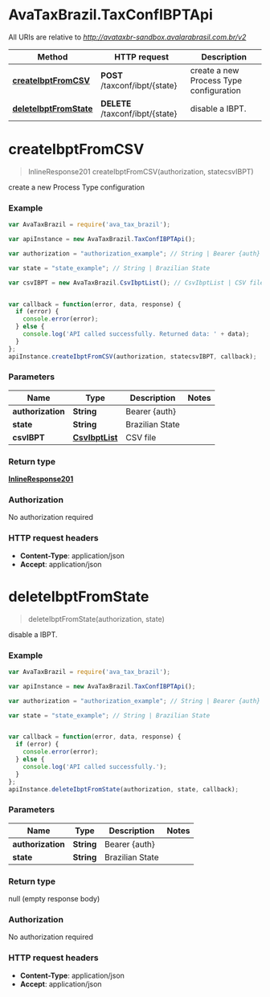# AvaTaxBrazil.TaxConfIBPTApi

All URIs are relative to *http://avataxbr-sandbox.avalarabrasil.com.br/v2*

Method | HTTP request | Description
------------- | ------------- | -------------
[**createIbptFromCSV**](TaxConfIBPTApi.md#createIbptFromCSV) | **POST** /taxconf/ibpt/{state} | create a new Process Type configuration
[**deleteIbptFromState**](TaxConfIBPTApi.md#deleteIbptFromState) | **DELETE** /taxconf/ibpt/{state} | disable a IBPT.


<a name="createIbptFromCSV"></a>
# **createIbptFromCSV**
> InlineResponse201 createIbptFromCSV(authorization, statecsvIBPT)

create a new Process Type configuration

### Example
```javascript
var AvaTaxBrazil = require('ava_tax_brazil');

var apiInstance = new AvaTaxBrazil.TaxConfIBPTApi();

var authorization = "authorization_example"; // String | Bearer {auth}

var state = "state_example"; // String | Brazilian State

var csvIBPT = new AvaTaxBrazil.CsvIbptList(); // CsvIbptList | CSV file


var callback = function(error, data, response) {
  if (error) {
    console.error(error);
  } else {
    console.log('API called successfully. Returned data: ' + data);
  }
};
apiInstance.createIbptFromCSV(authorization, statecsvIBPT, callback);
```

### Parameters

Name | Type | Description  | Notes
------------- | ------------- | ------------- | -------------
 **authorization** | **String**| Bearer {auth} | 
 **state** | **String**| Brazilian State | 
 **csvIBPT** | [**CsvIbptList**](CsvIbptList.md)| CSV file | 

### Return type

[**InlineResponse201**](InlineResponse201.md)

### Authorization

No authorization required

### HTTP request headers

 - **Content-Type**: application/json
 - **Accept**: application/json

<a name="deleteIbptFromState"></a>
# **deleteIbptFromState**
> deleteIbptFromState(authorization, state)

disable a IBPT.

### Example
```javascript
var AvaTaxBrazil = require('ava_tax_brazil');

var apiInstance = new AvaTaxBrazil.TaxConfIBPTApi();

var authorization = "authorization_example"; // String | Bearer {auth}

var state = "state_example"; // String | Brazilian State


var callback = function(error, data, response) {
  if (error) {
    console.error(error);
  } else {
    console.log('API called successfully.');
  }
};
apiInstance.deleteIbptFromState(authorization, state, callback);
```

### Parameters

Name | Type | Description  | Notes
------------- | ------------- | ------------- | -------------
 **authorization** | **String**| Bearer {auth} | 
 **state** | **String**| Brazilian State | 

### Return type

null (empty response body)

### Authorization

No authorization required

### HTTP request headers

 - **Content-Type**: application/json
 - **Accept**: application/json

